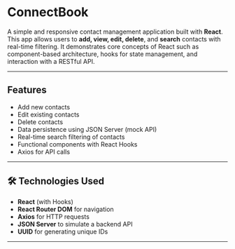 # ConnectBook

A simple and responsive contact management application built with **React**. This app allows users to **add, view, edit, delete**, and **search** contacts with real-time filtering. It demonstrates core concepts of React such as component-based architecture, hooks for state management, and interaction with a RESTful API.

---

##  Features

-  Add new contacts
-  Edit existing contacts
-  Delete contacts
-  Data persistence using JSON Server (mock API)
-  Real-time search filtering of contacts
-  Functional components with React Hooks
-  Axios for API calls

---

## 🛠️ Technologies Used

- **React** (with Hooks)
- **React Router DOM** for navigation
- **Axios** for HTTP requests
- **JSON Server** to simulate a backend API
- **UUID** for generating unique IDs

---

